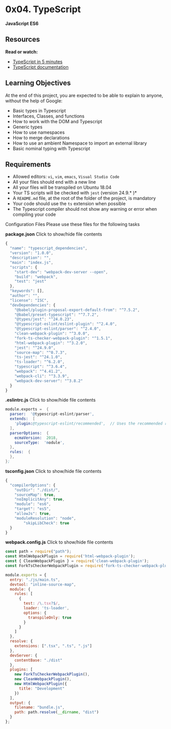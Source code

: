 # 0x04. TypeScript

__JavaScript__ __ES6__

## Resources
__Read or watch:__
  - [TypeScript in 5 minutes](https://www.typescriptlang.org/docs/handbook/typescript-in-5-minutes.html)
  - [TypeScript documentation](https://www.typescriptlang.org/docs/handbook/basic-types.html)


## Learning Objectives
At the end of this project, you are expected to be able to explain to anyone, without the help of Google:

  - Basic types in Typescript
  - Interfaces, Classes, and functions
  - How to work with the DOM and Typescript
  - Generic types
  - How to use namespaces
  - How to merge declarations
  - How to use an ambient Namespace to import an external library
  - Basic nominal typing with Typescript


## Requirements
  - Allowed editors: `vi`, `vim`, `emacs`, `Visual Studio Code`
  - All your files should end with a new line
  - All your files will be transpiled on Ubuntu 18.04
  - Your TS scripts will be checked with `jest` (version 24.9.* )*
  - A `README.md` file, at the root of the folder of the project, is mandatory
  - Your code should use the `ts` extension when possible
  - The Typescript compiler should not show any warning or error when compiling your code


Configuration Files
Please use these files for the following tasks

**package.json**
Click to show/hide file contents

```js
{
  "name": "typescript_dependencies",
  "version": "1.0.0",
  "description": "",
  "main": "index.js",
  "scripts": {
    "start-dev": "webpack-dev-server --open",
    "build": "webpack",
    "test": "jest"
  },
  "keywords": [],
  "author": "",
  "license": "ISC",
  "devDependencies": {
    "@babel/plugin-proposal-export-default-from": "^7.5.2",
    "@babel/preset-typescript": "^7.7.2",
    "@types/jest": "^24.0.23",
    "@typescript-eslint/eslint-plugin": "^2.4.0",
    "@typescript-eslint/parser": "^2.4.0",
    "clean-webpack-plugin": "^3.0.0",
    "fork-ts-checker-webpack-plugin": "^1.5.1",
    "html-webpack-plugin": "^3.2.0",
    "jest": "^24.9.0",
    "source-map": "^0.7.3",
    "ts-jest": "^24.1.0",
    "ts-loader": "^6.2.0",
    "typescript": "^3.6.4",
    "webpack": "^4.41.2",
    "webpack-cli": "^3.3.9",
    "webpack-dev-server": "^3.8.2"
  }
}
```


**.eslintrc.js**
Click to show/hide file contents

```s
module.exports =  {
  parser:  '@typescript-eslint/parser',
  extends:  [
    'plugin:@typescript-eslint/recommended',  // Uses the recommended rules from @typescript-eslint/eslint-plugin
  ],
  parserOptions:  {
    ecmaVersion:  2018,
    sourceType:  'module',
  },
  rules:  {
  },
};
```


**tsconfig.json**
Click to show/hide file contents

```ts
{
  "compilerOptions": {
    "outDir": "./dist/",
    "sourceMap": true,
    "noImplicitAny": true,
    "module": "es6",
    "target": "es5",
    "allowJs": true,
    "moduleResolution": "node",
        "skipLibCheck": true
  }
}
```


**webpack.config.js**
Click to show/hide file contents

```js
const path = require("path");
const HtmlWebpackPlugin = require('html-webpack-plugin');
const { CleanWebpackPlugin } = require('clean-webpack-plugin');
const ForkTsCheckerWebpackPlugin = require('fork-ts-checker-webpack-plugin');

module.exports = {
  entry: "./js/main.ts",
  devtool: "inline-source-map",
  module: {
    rules: [
      {
        test: /\.tsx?$/,
        loader: 'ts-loader',
        options: {
          transpileOnly: true
        }
      }
    ]
  },
  resolve: {
    extensions: [".tsx", ".ts", ".js"]
  },
  devServer: {
    contentBase: "./dist"
  },
  plugins: [
    new ForkTsCheckerWebpackPlugin(),
    new CleanWebpackPlugin(),
    new HtmlWebpackPlugin({
      title: "Development"
    })
  ],
  output: {
    filename: "bundle.js",
    path: path.resolve(__dirname, "dist")
  }
};
```
